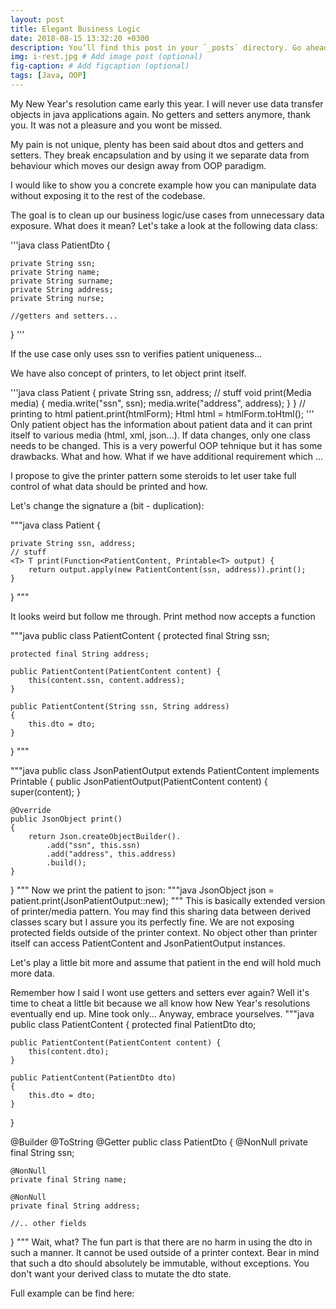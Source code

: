 ```yaml
---
layout: post
title: Elegant Business Logic
date: 2018-08-15 13:32:20 +0300
description: You’ll find this post in your `_posts` directory. Go ahead and edit it and re-build the site to see your changes. # Add post description (optional)
img: i-rest.jpg # Add image post (optional)
fig-caption: # Add figcaption (optional)
tags: [Java, OOP]
---
```


My New Year's resolution came early this year. I will never use data transfer objects in java
applications again. No getters and setters anymore, thank you. It was not a pleasure and you wont be missed.


My pain is not unique, plenty has been said about dtos and getters and setters. 
They break encapsulation and by using it we separate data from behaviour which moves our design away from OOP paradigm.

I would like to show you a concrete example how you can manipulate data without exposing it to
the rest of the codebase. 

The goal is to clean up our business logic/use cases from unnecessary data exposure. What does it mean?
Let's take a look at the following data class:

'''java
class PatientDto {

    private String ssn;
    private String name;
    private String surname;
    private String address;
    private String nurse;
    
    //getters and setters...
} 
'''

If the use case only uses ssn to verifies patient uniqueness...


   
We have also concept of printers, to let object print itself. 

'''java
class Patient {
    private String ssn, address;
    // stuff
    void print(Media media) {
        media.write("ssn", ssn);
        media.write("address", address);
    }
}
// printing to html
patient.print(htmlForm);
Html html = htmlForm.toHtml();
'''
Only patient object has the information about patient data and it can print 
itself to various media (html, xml, json...). If data changes, only one class
needs to be changed. This is a very powerful OOP tehnique but it has some
drawbacks. What and how.
What if we have additional requirement which ...
  
I propose to give the printer pattern some steroids to let user take full control
of what data should be printed and how.

Let's change the signature a (bit - duplication): 

"""java
class Patient {
    
    private String ssn, address;
    // stuff
    <T> T print(Function<PatientContent, Printable<T> output) {
        return output.apply(new PatientContent(ssn, address)).print();
    }
}
"""

It looks weird but follow me through. Print method now accepts a function


"""java
public class PatientContent
{
    protected final String ssn;
    
    protected final String address;

    public PatientContent(PatientContent content) {
        this(content.ssn, content.address);
    }

    public PatientContent(String ssn, String address)
    {
        this.dto = dto;
    }
}
"""

"""java
public class JsonPatientOutput extends PatientContent implements Printable<JsonObject>
{
    public JsonPatientOutput(PatientContent content)
    {
        super(content);
    }

    @Override
    public JsonObject print()
    {
        return Json.createObjectBuilder().
            .add("ssn", this.ssn)
            .add("address", this.address)
            .build();
    }
}
"""
Now we print the patient to json:
"""java
JsonObject json = patient.print(JsonPatientOutput::new);
"""
This is basically extended version of printer/media pattern. You may find this 
sharing data between derived classes scary but I assure you its perfectly fine.
We are not exposing protected fields outside of the printer context. 
No object other than printer itself can access PatientContent and JsonPatientOutput instances.


Let's play a little bit more and assume that patient in the end will hold much more data.

Remember how I said I wont use getters and setters ever again? Well it's time to 
cheat a little bit because we all know how New Year's resolutions eventually end up. 
Mine took only... Anyway, embrace yourselves.
"""java
public class PatientContent
{
    protected final PatientDto dto;

    public PatientContent(PatientContent content) {
        this(content.dto);
    }

    public PatientContent(PatientDto dto)
    {
        this.dto = dto;
    }
}

@Builder
@ToString
@Getter
public class PatientDto
{
    @NonNull
    private final String ssn;

    @NonNull
    private final String name;

    @NonNull
    private final String address;
    
    //.. other fields
}
"""
Wait, what? 
The fun part is that there are no harm in using the dto in such a manner. 
It cannot be used outside of a printer context.
Bear in mind that such a dto should absolutely be immutable, without exceptions. 
You don't want your derived class to mutate the dto state. 

Full example can be find here: 

